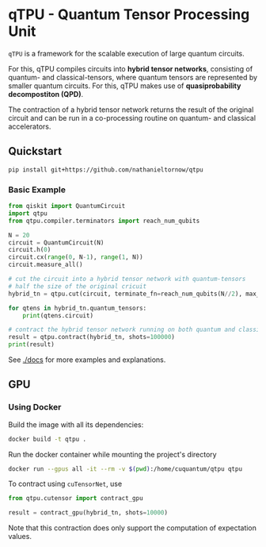 # qTPU - Quantum Tensor Processing Unit

`qTPU` is a framework for the scalable execution of large quantum circuits.

For this, qTPU compiles circuits into **hybrid tensor networks**, consisting of quantum- and classical-tensors, where quantum tensors are represented by smaller quantum circuits.
For this, qTPU makes use of **quasiprobability decompostiton (QPD)**.

The contraction of a hybrid tensor network returns the result of the original circuit and can be run in a co-processing routine on quantum- and classical accelerators.


## Quickstart

```shell
pip install git+https://github.com/nathanieltornow/qtpu
```

### Basic Example

```python
from qiskit import QuantumCircuit
import qtpu
from qtpu.compiler.terminators import reach_num_qubits

N = 20
circuit = QuantumCircuit(N)
circuit.h(0)
circuit.cx(range(0, N-1), range(1, N))
circuit.measure_all()

# cut the circuit into a hybrid tensor network with quantum-tensors
# half the size of the original cricuit
hybrid_tn = qtpu.cut(circuit, terminate_fn=reach_num_qubits(N//2), max_cost=5)

for qtens in hybrid_tn.quantum_tensors:
    print(qtens.circuit)

# contract the hybrid tensor network running on both quantum and classical devices
result = qtpu.contract(hybrid_tn, shots=100000)
print(result)
```

See [./docs](./docs/) for more examples and explanations.

## GPU 

### Using Docker

Build the image with all its dependencies:
```sh
docker build -t qtpu .
```

Run the docker container while mounting the project's directory
```sh
docker run --gpus all -it --rm -v $(pwd):/home/cuquantum/qtpu qtpu
```

To contract using `cuTensorNet`, use 
```python
from qtpu.cutensor import contract_gpu

result = contract_gpu(hybrid_tn, shots=10000)
```

Note that this contraction does only support the computation of expectation values.